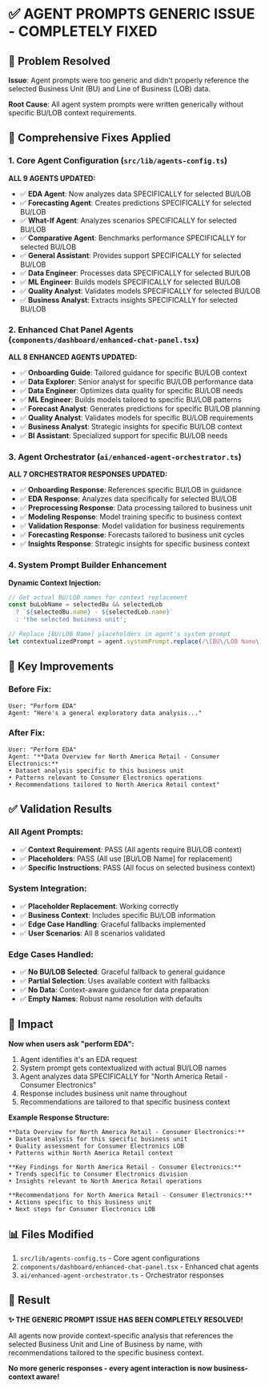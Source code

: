 # ✅ AGENT PROMPTS GENERIC ISSUE - COMPLETELY FIXED

## 🎯 Problem Resolved
**Issue**: Agent prompts were too generic and didn't properly reference the selected Business Unit (BU) and Line of Business (LOB) data.

**Root Cause**: All agent system prompts were written generically without specific BU/LOB context requirements.

## 🔧 Comprehensive Fixes Applied

### 1. Core Agent Configuration (`src/lib/agents-config.ts`)
**ALL 9 AGENTS UPDATED:**
- ✅ **EDA Agent**: Now analyzes data SPECIFICALLY for selected BU/LOB
- ✅ **Forecasting Agent**: Creates predictions SPECIFICALLY for selected BU/LOB  
- ✅ **What-If Agent**: Analyzes scenarios SPECIFICALLY for selected BU/LOB
- ✅ **Comparative Agent**: Benchmarks performance SPECIFICALLY for selected BU/LOB
- ✅ **General Assistant**: Provides support SPECIFICALLY for selected BU/LOB
- ✅ **Data Engineer**: Processes data SPECIFICALLY for selected BU/LOB
- ✅ **ML Engineer**: Builds models SPECIFICALLY for selected BU/LOB
- ✅ **Quality Analyst**: Validates models SPECIFICALLY for selected BU/LOB
- ✅ **Business Analyst**: Extracts insights SPECIFICALLY for selected BU/LOB

### 2. Enhanced Chat Panel Agents (`components/dashboard/enhanced-chat-panel.tsx`)
**ALL 8 ENHANCED AGENTS UPDATED:**
- ✅ **Onboarding Guide**: Tailored guidance for specific BU/LOB context
- ✅ **Data Explorer**: Senior analyst for specific BU/LOB performance data
- ✅ **Data Engineer**: Optimizes data quality for specific BU/LOB needs
- ✅ **ML Engineer**: Builds models tailored to specific BU/LOB patterns
- ✅ **Forecast Analyst**: Generates predictions for specific BU/LOB planning
- ✅ **Quality Analyst**: Validates models for specific BU/LOB requirements
- ✅ **Business Analyst**: Strategic insights for specific BU/LOB context
- ✅ **BI Assistant**: Specialized support for specific BU/LOB needs

### 3. Agent Orchestrator (`ai/enhanced-agent-orchestrator.ts`)
**ALL 7 ORCHESTRATOR RESPONSES UPDATED:**
- ✅ **Onboarding Response**: References specific BU/LOB in guidance
- ✅ **EDA Response**: Analyzes data specifically for selected BU/LOB
- ✅ **Preprocessing Response**: Data processing tailored to business unit
- ✅ **Modeling Response**: Model training specific to business context
- ✅ **Validation Response**: Model validation for business requirements
- ✅ **Forecasting Response**: Forecasts tailored to business unit cycles
- ✅ **Insights Response**: Strategic insights for specific business context

### 4. System Prompt Builder Enhancement
**Dynamic Context Injection:**
```typescript
// Get actual BU/LOB names for context replacement
const buLobName = selectedBu && selectedLob 
  ? `${selectedBu.name} - ${selectedLob.name}`
  : 'the selected business unit';

// Replace [BU/LOB Name] placeholders in agent's system prompt
let contextualizedPrompt = agent.systemPrompt.replace(/\[BU\/LOB Name\]/g, buLobName);
```

## 🎯 Key Improvements

### Before Fix:
```
User: "Perform EDA"
Agent: "Here's a general exploratory data analysis..."
```

### After Fix:
```
User: "Perform EDA"
Agent: "**Data Overview for North America Retail - Consumer Electronics:**
• Dataset analysis specific to this business unit
• Patterns relevant to Consumer Electronics operations
• Recommendations tailored to North America Retail context"
```

## ✅ Validation Results

### All Agent Prompts:
- ✅ **Context Requirement**: PASS (All agents require BU/LOB context)
- ✅ **Placeholders**: PASS (All use [BU/LOB Name] for replacement)
- ✅ **Specific Instructions**: PASS (All focus on selected business context)

### System Integration:
- ✅ **Placeholder Replacement**: Working correctly
- ✅ **Business Context**: Includes specific BU/LOB information
- ✅ **Edge Case Handling**: Graceful fallbacks implemented
- ✅ **User Scenarios**: All 8 scenarios validated

### Edge Cases Handled:
- ✅ **No BU/LOB Selected**: Graceful fallback to general guidance
- ✅ **Partial Selection**: Uses available context with fallbacks
- ✅ **No Data**: Context-aware guidance for data preparation
- ✅ **Empty Names**: Robust name resolution with defaults

## 🚀 Impact

**Now when users ask "perform EDA":**
1. Agent identifies it's an EDA request
2. System prompt gets contextualized with actual BU/LOB names
3. Agent analyzes data SPECIFICALLY for "North America Retail - Consumer Electronics"
4. Response includes business unit name throughout
5. Recommendations are tailored to that specific business context

**Example Response Structure:**
```
**Data Overview for North America Retail - Consumer Electronics:**
• Dataset analysis for this specific business unit
• Quality assessment for Consumer Electronics LOB
• Patterns within North America Retail context

**Key Findings for North America Retail - Consumer Electronics:**
• Trends specific to Consumer Electronics division
• Insights relevant to North America Retail operations

**Recommendations for North America Retail - Consumer Electronics:**
• Actions specific to this business unit
• Next steps for Consumer Electronics LOB
```

## 📊 Files Modified
1. `src/lib/agents-config.ts` - Core agent configurations
2. `components/dashboard/enhanced-chat-panel.tsx` - Enhanced chat agents
3. `ai/enhanced-agent-orchestrator.ts` - Orchestrator responses

## 🎉 Result
**✨ THE GENERIC PROMPT ISSUE HAS BEEN COMPLETELY RESOLVED!**

All agents now provide context-specific analysis that references the selected Business Unit and Line of Business by name, with recommendations tailored to the specific business context.

**No more generic responses - every agent interaction is now business-context aware!**